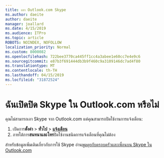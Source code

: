```yaml
---
title: เอา Outlook.com Skype
ms.author: daeite
author: daeite
manager: joallard
ms.date: 4/15/2019
ms.audience: ITPro
ms.topic: article
ROBOTS: NOINDEX, NOFOLLOW
localization_priority: Normal
ms.custom: 8000082
ms.openlocfilehash: 722bee3770ca445ff1cc4a3abee1e60cc7e4e9c6
ms.sourcegitcommit: e87b3f691444db3b9f460c9a3109146dc7ad4f80
ms.translationtype: MT
ms.contentlocale: th-TH
ms.lasthandoff: 04/15/2019
ms.locfileid: "31872524"
---
```

# <a name="how-do-i-turn-off-skype-in-outlookcom"></a>ฉันเปิดปิด Skype ใน Outlook.com หรือไม่

คุณไม่สามารถเอา Skype จาก Outlook.com แต่คุณสามารถปิดใช้งานการแจ้งเตือน:

1. เปิดการ**ตั้งค่า** > **ทั่วไป** > **[แจ้งเตือน](https://go.microsoft.com/fwlink/?linkid=2031594)** 
2. ภายใต้การ**สนทนาและโทร**ปิดใช้งานชนิดการแจ้งเตือนที่คุณไม่ต้อง

สำหรับข้อมูลเพิ่มเติมเกี่ยวกับการใช้ Skype อ่าน[พูดคุยกับครอบครัวและเพื่อนบน Skype ใน Outlook.com](https://support.office.com/article/83c6a5b1-3921-479c-b9e9-e753ce59c1fa)